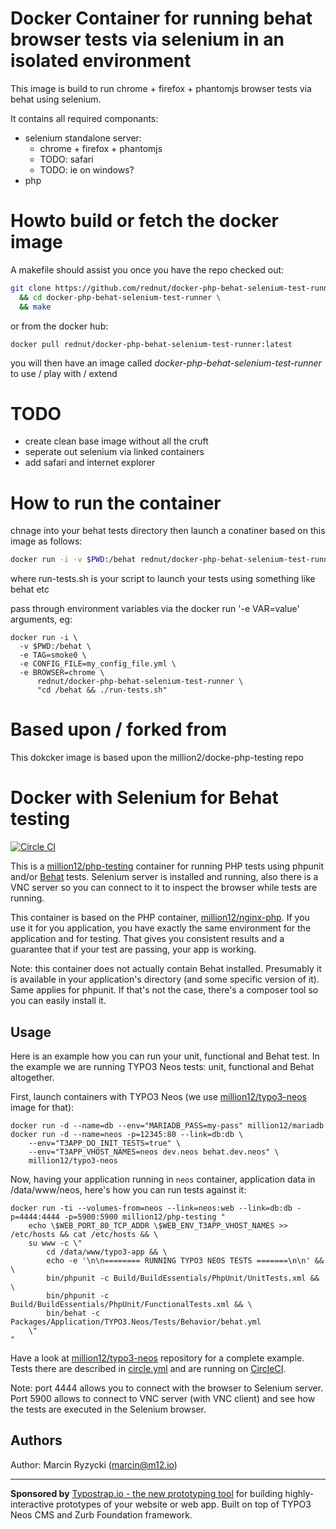 # Docker Container for running behat browser tests via selenium in an isolated environment

This image is build to run chrome + firefox + phantomjs browser tests via behat using selenium.

It contains all required componants:

- selenium standalone server:
  - chrome + firefox + phantomjs
  - TODO: safari
  - TODO: ie on windows?
- php


# Howto build or fetch the docker image

A makefile should assist you once you have the repo checked out:

```bash
git clone https://github.com/rednut/docker-php-behat-selenium-test-runner.git \
  && cd docker-php-behat-selenium-test-runner \
  && make
```

or from the docker hub:

```docker
docker pull rednut/docker-php-behat-selenium-test-runner:latest
```

you will then have an image called *docker-php-behat-selenium-test-runner* to use / play with / extend

# TODO
 
- create clean base image without all the cruft
- seperate out selenium via linked containers
- add safari and internet explorer



# How to run the container
 
chnage into your behat tests directory then launch a conatiner based on this image as follows:


```bash
docker run -i -v $PWD:/behat rednut/docker-php-behat-selenium-test-runner "cd /behat && ./run-tests.sh"
```

where run-tests.sh is your script to launch your tests using something like behat etc


pass through environment variables via the docker run '-e VAR=value' arguments, eg:


```
docker run -i \
  -v $PWD:/behat \
  -e TAG=smoke0 \
  -e CONFIG_FILE=my_config_file.yml \
  -e BROWSER=chrome \
      rednut/docker-php-behat-selenium-test-runner \
      "cd /behat && ./run-tests.sh"
```

# Based upon / forked from

This dokcker image is based upon the million2/docke-php-testing repo


 
# Docker with Selenium for Behat testing
[![Circle CI](https://circleci.com/gh/million12/docker-php-testing.png?style=badge)](https://circleci.com/gh/million12/docker-php-testing)

This is a [million12/php-testing](https://registry.hub.docker.com/u/million12/php-testing) container for running PHP tests using phpunit and/or [Behat](http://behat.org/) tests. Selenium server is installed and running, also there is a VNC server so you can connect to it to inspect the browser while tests are running.

This container is based on the PHP container, [million12/nginx-php](https://github.com/million12/docker-nginx-php). If you use it for you application, you have exactly the same environment for the application and for testing. That gives you consistent results and a guarantee that if your test are passing, your app is working.

Note: this container does not actually contain Behat installed. Presumably it is available in your application's directory (and some specific version of it). Same applies for phpunit. If that's not the case, there's a composer tool so you can easily install it.

## Usage

Here is an example how you can run your unit, functional and Behat test. In the example we are running TYPO3 Neos tests: unit, functional and Behat altogether.

First, launch containers with TYPO3 Neos (we use [million12/typo3-neos](https://github.com/million12/docker-typo3-neos) image for that):  
```
docker run -d --name=db --env="MARIADB_PASS=my-pass" million12/mariadb
docker run -d --name=neos -p=12345:80 --link=db:db \
    --env="T3APP_DO_INIT_TESTS=true" \
    --env="T3APP_VHOST_NAMES=neos dev.neos behat.dev.neos" \
    million12/typo3-neos
```

Now, having your application running in `neos` container, application data in /data/www/neos, here's how you can run tests against it:
```
docker run -ti --volumes-from=neos --link=neos:web --link=db:db -p=4444:4444 -p=5900:5900 million12/php-testing "
    echo \$WEB_PORT_80_TCP_ADDR \$WEB_ENV_T3APP_VHOST_NAMES >> /etc/hosts && cat /etc/hosts && \
    su www -c \"
        cd /data/www/typo3-app && \
        echo -e '\n\n======== RUNNING TYPO3 NEOS TESTS =======\n\n' && \
        bin/phpunit -c Build/BuildEssentials/PhpUnit/UnitTests.xml && \
        bin/phpunit -c Build/BuildEssentials/PhpUnit/FunctionalTests.xml && \
        bin/behat -c Packages/Application/TYPO3.Neos/Tests/Behavior/behat.yml
    \"
"
```

Have a look at [million12/typo3-neos](https://github.com/million12/docker-typo3-neos) repository for a complete example. Tests there are described in [circle.yml](https://github.com/million12/docker-typo3-neos/blob/master/circle.yml) and are running on [CircleCI](https://circleci.com/gh/million12/docker-typo3-neos).

Note: port 4444 allows you to connect with the browser to Selenium server. Port 5900 allows to connect to VNC server (with VNC client) and see how the tests are executed in the Selenium browser.

## Authors

Author: Marcin Ryzycki (<marcin@m12.io>)  

---

**Sponsored by** [Typostrap.io - the new prototyping tool](http://typostrap.io/) for building highly-interactive prototypes of your website or web app. Built on top of TYPO3 Neos CMS and Zurb Foundation framework.
